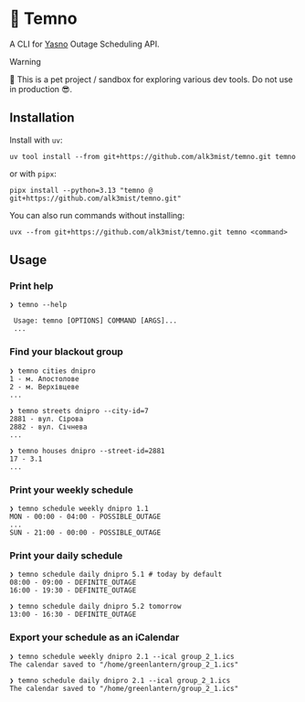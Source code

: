 # 🔦 Temno

A CLI for [Yasno](https://yasno.com.ua) Outage Scheduling API.

> [!WARNING] 
> 🚧 This is a pet project / sandbox for exploring various dev tools.
> Do not use in production 😎.


## Installation

Install with `uv`:
```shell
uv tool install --from git+https://github.com/alk3mist/temno.git temno
```
or with `pipx`:
```shell
pipx install --python=3.13 "temno @ git+https://github.com/alk3mist/temno.git"
```

You can also run commands without installing:
```shell
uvx --from git+https://github.com/alk3mist/temno.git temno <command>
```

## Usage

### Print help
```console
❯ temno --help
                                                                      
 Usage: temno [OPTIONS] COMMAND [ARGS]...                             
 ...
```

### Find your blackout group
```console
❯ temno cities dnipro 
1 - м. Апостолове
2 - м. Верхівцеве
...

❯ temno streets dnipro --city-id=7
2881 - вул. Сірова
2882 - вул. Січнева
...

❯ temno houses dnipro --street-id=2881     
17 - 3.1
...
```

### Print your weekly schedule
```console
❯ temno schedule weekly dnipro 1.1
MON - 00:00 - 04:00 - POSSIBLE_OUTAGE
...
SUN - 21:00 - 00:00 - POSSIBLE_OUTAGE
```

### Print your daily schedule
```console
❯ temno schedule daily dnipro 5.1 # today by default
08:00 - 09:00 - DEFINITE_OUTAGE
16:00 - 19:30 - DEFINITE_OUTAGE

❯ temno schedule daily dnipro 5.2 tomorrow 
13:00 - 16:30 - DEFINITE_OUTAGE
```

### Export your schedule as an iCalendar
```console
❯ temno schedule weekly dnipro 2.1 --ical group_2_1.ics
The calendar saved to "/home/greenlantern/group_2_1.ics"

❯ temno schedule daily dnipro 2.1 --ical group_2_1.ics
The calendar saved to "/home/greenlantern/group_2_1.ics"
```

